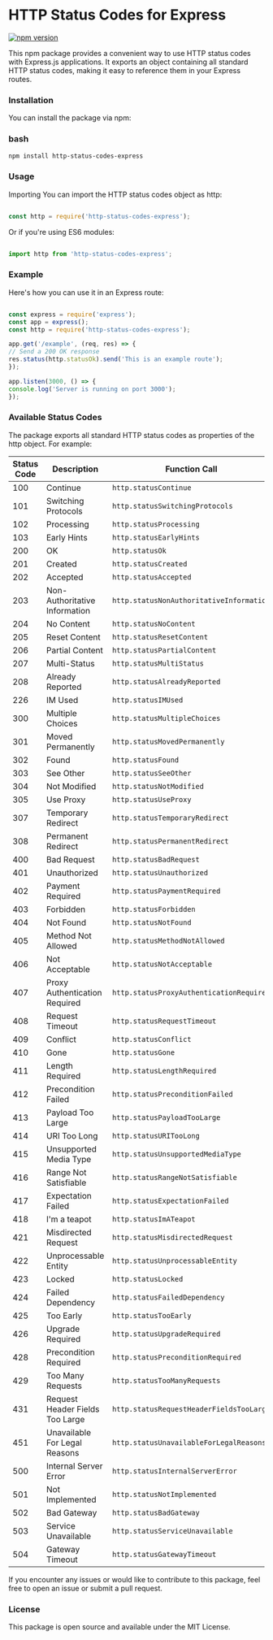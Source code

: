 # HTTP Status Codes for Express

[![npm version](https://badge.fury.io/js/http-status-code.svg)](https://www.npmjs.com/package/http-status-code)

This npm package provides a convenient way to use HTTP status codes with Express.js applications. It exports an object containing all standard HTTP status codes, making it easy to reference them in your Express routes.

### Installation

You can install the package via npm:

### bash

```sh
npm install http-status-codes-express
```

### Usage
Importing
You can import the HTTP status codes object as http:

```javascript

const http = require('http-status-codes-express');
```
Or if you're using ES6 modules:

```javascript

import http from 'http-status-codes-express';
```
### Example
Here's how you can use it in an Express route:

```javascript

const express = require('express');
const app = express();
const http = require('http-status-codes-express');

app.get('/example', (req, res) => {
// Send a 200 OK response
res.status(http.statusOk).send('This is an example route');
});

app.listen(3000, () => {
console.log('Server is running on port 3000');
});
```
### Available Status Codes
The package exports all standard HTTP status codes as properties of the http object. For example:

| Status Code | Description                                           | Function Call                   |
|-------------|-------------------------------------------------------|---------------------------------|
| 100         | Continue                                              | `http.statusContinue`           |
| 101         | Switching Protocols                                   | `http.statusSwitchingProtocols` |
| 102         | Processing                                            | `http.statusProcessing`         |
| 103         | Early Hints                                           | `http.statusEarlyHints`         |
| 200         | OK                                                    | `http.statusOk`                 |
| 201         | Created                                               | `http.statusCreated`            |
| 202         | Accepted                                              | `http.statusAccepted`           |
| 203         | Non-Authoritative Information                         | `http.statusNonAuthoritativeInformation` |
| 204         | No Content                                            | `http.statusNoContent`          |
| 205         | Reset Content                                         | `http.statusResetContent`       |
| 206         | Partial Content                                       | `http.statusPartialContent`     |
| 207         | Multi-Status                                          | `http.statusMultiStatus`        |
| 208         | Already Reported                                      | `http.statusAlreadyReported`    |
| 226         | IM Used                                               | `http.statusIMUsed`             |
| 300         | Multiple Choices                                      | `http.statusMultipleChoices`    |
| 301         | Moved Permanently                                     | `http.statusMovedPermanently`   |
| 302         | Found                                                 | `http.statusFound`              |
| 303         | See Other                                             | `http.statusSeeOther`           |
| 304         | Not Modified                                          | `http.statusNotModified`        |
| 305         | Use Proxy                                             | `http.statusUseProxy`           |
| 307         | Temporary Redirect                                    | `http.statusTemporaryRedirect`  |
| 308         | Permanent Redirect                                    | `http.statusPermanentRedirect`  |
| 400         | Bad Request                                           | `http.statusBadRequest`         |
| 401         | Unauthorized                                          | `http.statusUnauthorized`       |
| 402         | Payment Required                                      | `http.statusPaymentRequired`    |
| 403         | Forbidden                                             | `http.statusForbidden`          |
| 404         | Not Found                                             | `http.statusNotFound`           |
| 405         | Method Not Allowed                                    | `http.statusMethodNotAllowed`   |
| 406         | Not Acceptable                                        | `http.statusNotAcceptable`      |
| 407         | Proxy Authentication Required                         | `http.statusProxyAuthenticationRequired` |
| 408         | Request Timeout                                       | `http.statusRequestTimeout`     |
| 409         | Conflict                                              | `http.statusConflict`           |
| 410         | Gone                                                  | `http.statusGone`               |
| 411         | Length Required                                       | `http.statusLengthRequired`     |
| 412         | Precondition Failed                                   | `http.statusPreconditionFailed` |
| 413         | Payload Too Large                                     | `http.statusPayloadTooLarge`    |
| 414         | URI Too Long                                          | `http.statusURITooLong`         |
| 415         | Unsupported Media Type                                | `http.statusUnsupportedMediaType` |
| 416         | Range Not Satisfiable                                 | `http.statusRangeNotSatisfiable` |
| 417         | Expectation Failed                                    | `http.statusExpectationFailed`  |
| 418         | I'm a teapot                                          | `http.statusImATeapot`          |
| 421         | Misdirected Request                                   | `http.statusMisdirectedRequest` |
| 422         | Unprocessable Entity                                  | `http.statusUnprocessableEntity` |
| 423         | Locked                                                | `http.statusLocked`             |
| 424         | Failed Dependency                                     | `http.statusFailedDependency`   |
| 425         | Too Early                                             | `http.statusTooEarly`           |
| 426         | Upgrade Required                                      | `http.statusUpgradeRequired`    |
| 428         | Precondition Required                                 | `http.statusPreconditionRequired` |
| 429         | Too Many Requests                                     | `http.statusTooManyRequests`    |
| 431         | Request Header Fields Too Large                        | `http.statusRequestHeaderFieldsTooLarge` |
| 451         | Unavailable For Legal Reasons                         | `http.statusUnavailableForLegalReasons` |
| 500         | Internal Server Error                                 | `http.statusInternalServerError` |
| 501         | Not Implemented                                      | `http.statusNotImplemented`     |
| 502         | Bad Gateway                                           | `http.statusBadGateway`         |
| 503         | Service Unavailable                                   | `http.statusServiceUnavailable` |
| 504         | Gateway Timeout                                       | `http.statusGatewayTimeout`     |

If you encounter any issues or would like to contribute to this package, feel free to open an issue or submit a pull request.

### License

This package is open source and available under the MIT License.

